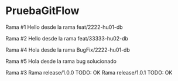 # PruebaGitFlow


Rama #1
Hello desde la rama feat/2222-hu01-db

Rama #2
Hello desde la rama feat/33333-hu02-db

Rama #4
Hola desde la rama BugFix/2222-hu01-db

Rama #5
Hola desde la rama bug solucionado


Rama #3
Rama release/1.0.0 TODO: OK
Rama release/1.0.1 TODO: OK
